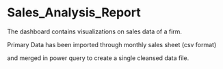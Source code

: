 # Sales_Analysis_Report

The dashboard contains visualizations on sales data of a firm.

Primary Data has been imported through  monthly sales sheet (csv format)

and merged in power query to create a single cleansed data file.

